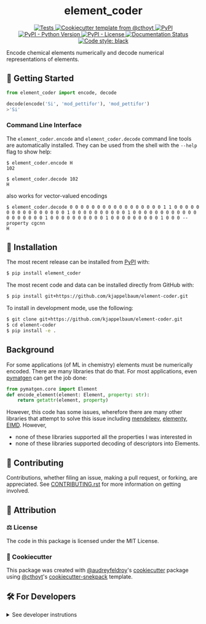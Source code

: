 <!--
<p align="center">
  <img src="https://github.com/kjappelbaum/element-coder/raw/main/docs/source/logo.png" height="150">
</p>
-->

<h1 align="center">
  element_coder
</h1>

<p align="center">
    <a href="https://github.com/kjappelbaum/element-coder/actions?query=workflow%3ATests">
        <img alt="Tests" src="https://github.com/kjappelbaum/element-coder/workflows/Tests/badge.svg" />
    </a>
    <a href="https://github.com/cthoyt/cookiecutter-python-package">
        <img alt="Cookiecutter template from @cthoyt" src="https://img.shields.io/badge/Cookiecutter-python--package-yellow" /> 
    </a>
    <a href="https://pypi.org/project/element_coder">
        <img alt="PyPI" src="https://img.shields.io/pypi/v/element_coder" />
    </a>
    <a href="https://pypi.org/project/element_coder">
        <img alt="PyPI - Python Version" src="https://img.shields.io/pypi/pyversions/element_coder" />
    </a>
    <a href="https://github.com/kjappelbaum/element-coder/blob/main/LICENSE">
        <img alt="PyPI - License" src="https://img.shields.io/pypi/l/element_coder" />
    </a>
    <a href='https://element_coder.readthedocs.io/en/latest/?badge=latest'>
        <img src='https://readthedocs.org/projects/element_coder/badge/?version=latest' alt='Documentation Status' />
    </a>
    <a href='https://github.com/psf/black'>
        <img src='https://img.shields.io/badge/code%20style-black-000000.svg' alt='Code style: black' />
    </a>
</p>

Encode chemical elements numerically and decode numerical representations of elements.

## 💪 Getting Started

```python
from element_coder import encode, decode 

decode(encode('Si', 'mod_pettifor'), 'mod_pettifor')
>'Si'
```

### Command Line Interface

The `element_coder.encode` and `element_coder.decode` command line tools are automatically installed. They can
be used from the shell with the `--help` flag to show help:

```shell
$ element_coder.encode H
102
```

```shell
$ element_coder.decode 102
H
```

also works for vector-valued encodings

```shell
$ element_coder.decode 0 0 0 0 0 0 0 0 0 0 0 0 0 0 0 0 0 1 1 0 0 0 0 0 0 0 0 0 0 0 0 0 0 0 0 1 0 0 0 0 0 0 0 0 0 0 1 0 0 0 0 0 0 0 0 0 0 0 0 0 0 0 0 0 0 0 1 0 0 0 0 0 0 0 0 0 0 1 0 0 0 0 0 0 0 0 0 1 0 0 0 --property cgcnn
H
```

## 🚀 Installation


The most recent release can be installed from
[PyPI](https://pypi.org/project/element_coder/) with:

```bash
$ pip install element_coder
```

The most recent code and data can be installed directly from GitHub with:

```bash
$ pip install git+https://github.com/kjappelbaum/element-coder.git
```

To install in development mode, use the following:

```bash
$ git clone git+https://github.com/kjappelbaum/element-coder.git
$ cd element-coder
$ pip install -e .
```

## Background
For some applications (of ML in chemistry) elements must be numerically encoded. There are many libraries that do that. For most applications, even [pymatgen](www.pymatgen.org) can get the job done: 

```python
from pymatgen.core import Element
def encode_element(element: Element, property: str): 
    return getattr(element, property)
```

However, this code has some issues, wherefore there are many other libraries that attempt to solve this issue including [mendeleev](https://github.com/lmmentel/mendeleev), [elementy](https://github.com/Robert-Forrest/elementy), [EIMD](https://github.com/lrcfmd/ElMD). However, 

* none of these libraries supported all the properties I was interested in 
* none of these libraries supported decoding of descriptors into Elements.

## 👐 Contributing

Contributions, whether filing an issue, making a pull request, or forking, are appreciated. See
[CONTRIBUTING.rst](https://github.com/kjappelbaum/element-coder/blob/master/CONTRIBUTING.rst) for more information on getting involved.

## 👋 Attribution

### ⚖️ License

The code in this package is licensed under the MIT License.

<!--
### 📖 Citation

Citation goes here!
-->

<!--
### 🎁 Support

This project has been supported by the following organizations (in alphabetical order):

- [Harvard Program in Therapeutic Science - Laboratory of Systems Pharmacology](https://hits.harvard.edu/the-program/laboratory-of-systems-pharmacology/)

-->

<!--
### 💰 Funding

This project has been supported by the following grants:

| Funding Body | Program                                                                                                                       | Grant         |
| ------------ | ----------------------------------------------------------------------------------------------------------------------------- | ------------- |
| DARPA        | [Automating Scientific Knowledge Extraction (ASKE)](https://www.darpa.mil/program/automating-scientific-knowledge-extraction) | HR00111990009 |
-->

### 🍪 Cookiecutter

This package was created with [@audreyfeldroy](https://github.com/audreyfeldroy)'s
[cookiecutter](https://github.com/cookiecutter/cookiecutter) package using [@cthoyt](https://github.com/cthoyt)'s
[cookiecutter-snekpack](https://github.com/cthoyt/cookiecutter-snekpack) template.

## 🛠️ For Developers

<details>
  <summary>See developer instrutions</summary>

  
The final section of the README is for if you want to get involved by making a code contribution.

### ❓ Testing

After cloning the repository and installing `tox` with `pip install tox`, the unit tests in the `tests/` folder can be
run reproducibly with:

```shell
$ tox
```

Additionally, these tests are automatically re-run with each commit in a [GitHub Action](https://github.com/kjappelbaum/element-coder/actions?query=workflow%3ATests).

### 📦 Making a Release

After installing the package in development mode and installing
`tox` with `pip install tox`, the commands for making a new release are contained within the `finish` environment
in `tox.ini`. Run the following from the shell:

```shell
$ tox -e finish
```

This script does the following:

1. Uses BumpVersion to switch the version number in the `setup.cfg` and
   `src/element_coder/version.py` to not have the `-dev` suffix
2. Packages the code in both a tar archive and a wheel
3. Uploads to PyPI using `twine`. Be sure to have a `.pypirc` file configured to avoid the need for manual input at this
   step
4. Push to GitHub. You'll need to make a release going with the commit where the version was bumped.
5. Bump the version to the next patch. If you made big changes and want to bump the version by minor, you can
   use `tox -e bumpversion minor` after.
</details>

